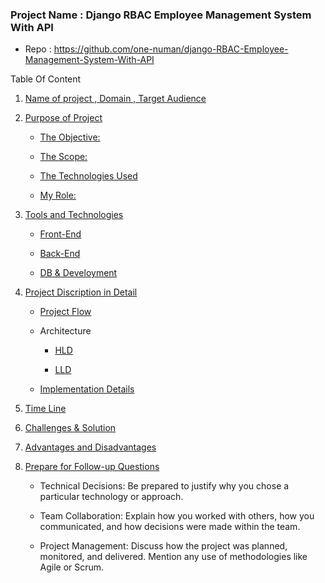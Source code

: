 ### Project Name : Django RBAC Employee Management System With API

- Repo : https://github.com/one-numan/django-RBAC-Employee-Management-System-With-API

Table Of Content

1. [Name of project , Domain , Target Audience](#t1)

2. [Purpose of Project](#t2)

   - [The Objective:](#t2_1)

   - [The Scope:](#t2_2)

   - [The Technologies Used](#t2_3)

   - [My Role:](#t2_4)

3. [Tools and Technologies](#t3)

   - [Front-End](#t3_1)

   - [Back-End](#t3_2)

   - [DB & Develoyment](#t3_3)

4. [Project Discription in Detail](#t4)

   - [Project Flow](#t4_1)

   - Architecture

     - [HLD](#t4_2_1)

     - [LLD](#t4_2_2)

   - [Implementation Details](#t4_3)

5. [Time Line](#t5)

6. [Challenges & Solution](#t6)

7. [Advantages and Disadvantages](#t7)

8. [Prepare for Follow-up Questions](#t8)

   - Technical Decisions: Be prepared to justify why you chose a particular technology or approach.

   - Team Collaboration: Explain how you worked with others, how you communicated, and how decisions were made within the team.

   - Project Management: Discuss how the project was planned, monitored, and delivered. Mention any use of methodologies like Agile or Scrum.
